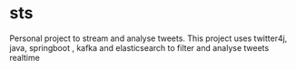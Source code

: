 # sts
Personal project to stream and analyse tweets.
This project uses twitter4j, java, springboot , kafka and elasticsearch to filter and analyse tweets realtime
